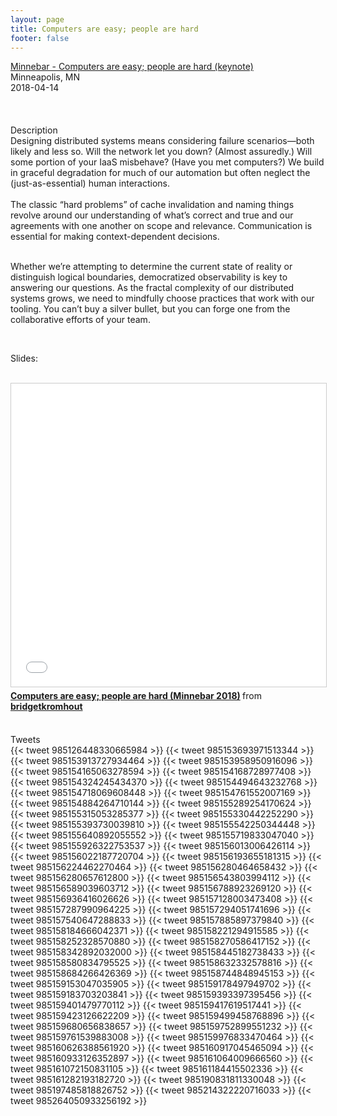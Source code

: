 ```yaml
---
layout: page
title: Computers are easy; people are hard
footer: false
---
```


<div class="views-field views-field-nothing">        <span class="field-content views-field-field-details"><a href="https://minnestar.org/announcing-minnebar13-session-0-speaker-bridget-kromhout/">Minnebar - Computers are easy; people are hard (keynote)</a><br>Minneapolis, MN<br><span class="date-display-start">2018-04-14</span></span></div>
<br>

<br>
<br>
Description
<br>
Designing distributed systems means considering failure scenarios—both likely and less so. Will the network let you down? (Almost assuredly.) Will some portion of your IaaS misbehave? (Have you met computers?) We build in graceful degradation for much of our automation but often neglect the (just-as-essential) human interactions.

<br>
<br>
The classic “hard problems” of cache invalidation and naming things revolve around our understanding of what’s correct and true and our agreements with one another on scope and relevance. Communication is essential for making context-dependent decisions.
<br>
<br>

Whether we’re attempting to determine the current state of reality or distinguish logical boundaries, democratized observability is key to answering our questions. As the fractal complexity of our distributed systems grows, we need to mindfully choose practices that work with our tooling. You can’t buy a silver bullet, but you can forge one from the collaborative efforts of your team.

<br>

Slides:

<br>

<iframe src="//www.slideshare.net/slideshow/embed_code/key/jvfhrQDaV62IhF" width="595" height="485" frameborder="0" marginwidth="0" marginheight="0" scrolling="no" style="border:1px solid #CCC; border-width:1px; margin-bottom:5px; max-width: 100%;" allowfullscreen> </iframe> <div style="margin-bottom:5px"> <strong> <a href="//www.slideshare.net/bridgetkromhout/computers-are-easy-people-are-hard-minnebar-2018" title="Computers are easy; people are hard (Minnebar 2018)" target="_blank">Computers are easy; people are hard (Minnebar 2018)</a> </strong> from <strong><a href="https://www.slideshare.net/bridgetkromhout" target="_blank">bridgetkromhout</a></strong> </div>

<br>

Tweets
<br>
{{< tweet 985126448330665984 >}}
{{< tweet 985153693971513344 >}}
{{< tweet 985153913727934464 >}}
{{< tweet 985153958950916096 >}}
{{< tweet 985154165063278594 >}}
{{< tweet 985154168728977408 >}}
{{< tweet 985154324245434370 >}}
{{< tweet 985154494643232768 >}}
{{< tweet 985154718069608448 >}}
{{< tweet 985154761552007169 >}}
{{< tweet 985154884264710144 >}}
{{< tweet 985155289254170624 >}}
{{< tweet 985155315053285377 >}}
{{< tweet 985155330442252290 >}}
{{< tweet 985155393730039810 >}}
{{< tweet 985155542250344448 >}}
{{< tweet 985155640892055552 >}}
{{< tweet 985155719833047040 >}}
{{< tweet 985155926322753537 >}}
{{< tweet 985156013006426114 >}}
{{< tweet 985156022187720704 >}}
{{< tweet 985156193655181315 >}}
{{< tweet 985156224462270464 >}}
{{< tweet 985156280464658432 >}}
{{< tweet 985156280657612800 >}}
{{< tweet 985156543803994112 >}}
{{< tweet 985156589039603712 >}}
{{< tweet 985156788923269120 >}}
{{< tweet 985156936416026626 >}}
{{< tweet 985157128003473408 >}}
{{< tweet 985157287990964225 >}}
{{< tweet 985157294051741696 >}}
{{< tweet 985157540647288833 >}}
{{< tweet 985157885897379840 >}}
{{< tweet 985158184666042371 >}}
{{< tweet 985158221294915585 >}}
{{< tweet 985158252328570880 >}}
{{< tweet 985158270586417152 >}}
{{< tweet 985158342892032000 >}}
{{< tweet 985158445182738433 >}}
{{< tweet 985158580834795525 >}}
{{< tweet 985158632332578816 >}}
{{< tweet 985158684266426369 >}}
{{< tweet 985158744848945153 >}}
{{< tweet 985159153047035905 >}}
{{< tweet 985159178497949702 >}}
{{< tweet 985159183703203841 >}}
{{< tweet 985159393397395456 >}}
{{< tweet 985159401479770112 >}}
{{< tweet 985159417619517441 >}}
{{< tweet 985159423126622209 >}}
{{< tweet 985159499458768896 >}}
{{< tweet 985159680656838657 >}}
{{< tweet 985159752899551232 >}}
{{< tweet 985159761539883008 >}}
{{< tweet 985159976833470464 >}}
{{< tweet 985160626388561920 >}}
{{< tweet 985160917045465094 >}}
{{< tweet 985160933126352897 >}}
{{< tweet 985161064009666560 >}}
{{< tweet 985161072150831105 >}}
{{< tweet 985161184415502336 >}}
{{< tweet 985161282193182720 >}}
{{< tweet 985190831811330048 >}}
{{< tweet 985197485818826752 >}}
{{< tweet 985214322220716033 >}}
{{< tweet 985264050933256192 >}}
